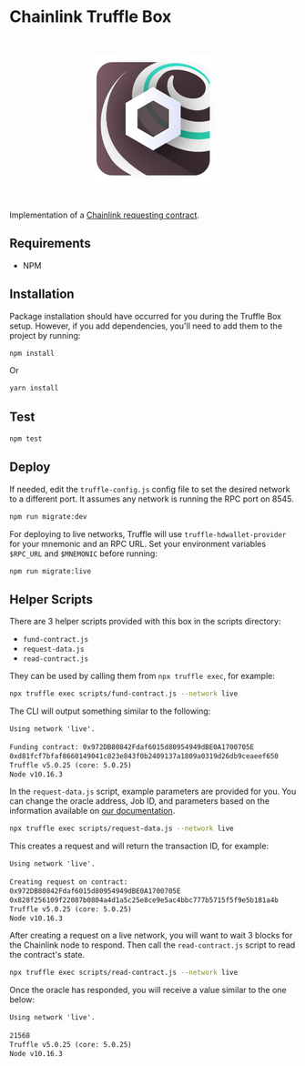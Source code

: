 # Chainlink Truffle Box

<br/>
<p align="center">
<a href="https://chain.link" target="_blank">
<img src="https://raw.githubusercontent.com/smartcontractkit/box/master/box-img-lg.png" width="225" alt="Chainlink Truffle logo">
</a>
</p>
<br/>

Implementation of a [Chainlink requesting contract](https://docs.chain.link/docs/create-a-chainlinked-project).

## Requirements

- NPM

## Installation

Package installation should have occurred for you during the Truffle Box setup. However, if you add dependencies, you'll need to add them to the project by running:

```bash
npm install
```

Or

```bash
yarn install
```

## Test

```bash
npm test
```

## Deploy

If needed, edit the `truffle-config.js` config file to set the desired network to a different port. It assumes any network is running the RPC port on 8545.

```bash
npm run migrate:dev
```

For deploying to live networks, Truffle will use `truffle-hdwallet-provider` for your mnemonic and an RPC URL. Set your environment variables `$RPC_URL` and `$MNEMONIC` before running:

```bash
npm run migrate:live
```

## Helper Scripts

There are 3 helper scripts provided with this box in the scripts directory:

- `fund-contract.js`
- `request-data.js`
- `read-contract.js`

They can be used by calling them from `npx truffle exec`, for example:

```bash
npx truffle exec scripts/fund-contract.js --network live
```

The CLI will output something similar to the following:

```
Using network 'live'.

Funding contract: 0x972DB80842Fdaf6015d80954949dBE0A1700705E
0xd81fcf7bfaf8660149041c823e843f0b2409137a1809a0319d26db9ceaeef650
Truffle v5.0.25 (core: 5.0.25)
Node v10.16.3
```

In the `request-data.js` script, example parameters are provided for you. You can change the oracle address, Job ID, and parameters based on the information available on [our documentation](https://docs.chain.link/docs/testnet-oracles).

```bash
npx truffle exec scripts/request-data.js --network live
```

This creates a request and will return the transaction ID, for example:

```
Using network 'live'.

Creating request on contract: 0x972DB80842Fdaf6015d80954949dBE0A1700705E
0x828f256109f22087b0804a4d1a5c25e8ce9e5ac4bbc777b5715f5f9e5b181a4b
Truffle v5.0.25 (core: 5.0.25)
Node v10.16.3
```

After creating a request on a live network, you will want to wait 3 blocks for the Chainlink node to respond. Then call the `read-contract.js` script to read the contract's state.

```bash
npx truffle exec scripts/read-contract.js --network live
```

Once the oracle has responded, you will receive a value similar to the one below:

```
Using network 'live'.

21568
Truffle v5.0.25 (core: 5.0.25)
Node v10.16.3
```
